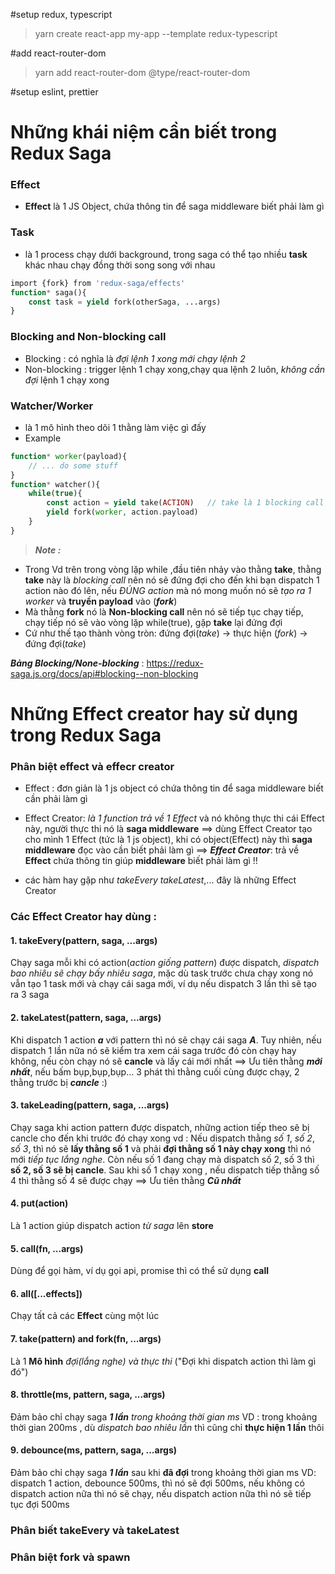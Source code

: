 #setup redux, typescript

> yarn create react-app my-app --template redux-typescript

#add react-router-dom

> yarn add react-router-dom @type/react-router-dom

#setup eslint, prettier

# Những khái niệm cần biết trong Redux Saga

### Effect

- **Effect** là 1 JS Object, chứa thông tin để saga middleware biết phải làm gì

### Task

- là 1 process chạy dưới background, trong saga có thể tạo nhiều **task** khác nhau chạy đồng thời song song với nhau

```php
import {fork} from 'redux-saga/effects'
function* saga(){
    const task = yield fork(otherSaga, ...args)
}
```

### Blocking and Non-blocking call

- Blocking : có nghĩa là _đợi lệnh 1 xong mới chạy lệnh 2_
- Non-blocking : trigger lệnh 1 chạy xong,chạy qua lệnh 2 luôn, _không cần đợi_ lệnh 1 chạy xong

### Watcher/Worker

- là 1 mô hình theo dõi 1 thằng làm việc gì đấy
- Example

```php
function* worker(payload){
    // ... do some stuff
}
function* watcher(){
    while(true){
        const action = yield take(ACTION)   // take là 1 blocking call
        yield fork(worker, action.payload)
    }
}
```

> **_Note :_**

- Trong Vd trên trong vòng lặp while ,đầu tiên nhảy vào thằng **take**, thằng **take** này là _blocking call_ nên nó sẽ đứng đợi cho đến khi bạn dispatch 1 action nào đó lên, nếu _ĐÚNG action_ mà nó mong muốn nó sẽ _tạo ra 1 worker_ và **truyền payload** vào (**_fork_**)
- Mà thằng **fork** nó là **Non-blocking call** nên nó sẽ tiếp tục chạy tiếp, chạy tiếp nó sẽ vào vòng lặp while(true), gặp **take** lại đứng đợi
- Cứ như thế tạo thành vòng tròn: đứng đợi(_take_) -> thực hiện (_fork_) -> đứng đợi(_take_)

**_Bảng Blocking/None-blocking_** : https://redux-saga.js.org/docs/api#blocking--non-blocking

# Những Effect creator hay sử dụng trong Redux Saga

### Phân biệt effect và effecr creator

- Effect : đơn giản là 1 js object có chứa thông tin để saga middleware biết cần phải làm gì
- Effect Creator: _là 1 function trả về 1 Effect_ và nó không thực thi cái Effect này, người thực thi nó là **saga middleware**
  ==> dùng Effect Creator tạo cho mình 1 Effect (tức là 1 js object), khi có object(Effect) này thì **saga middleware** đọc vào
  cần biết phải làm gì
  ==> **_Effect Creator_**: trả về **Effect** chứa thông tin giúp **middleware** biết phải làm gì !!

- các hàm hay gặp như _takeEvery_ _takeLatest_,... đây là những Effect Creator

### Các Effect Creator hay dùng :

#### 1. takeEvery(pattern, saga, ...args)

Chạy saga mỗi khi có action(_action giống pattern_) được dispatch, _dispatch bao nhiêu sẽ chạy bấy nhiêu saga_, mặc dù task trước chưa chạy xong nó vẫn tạo 1 task mới và chạy cái saga mới, ví dụ nếu dispatch 3 lần thì sẽ tạo ra 3 saga

#### 2. takeLatest(pattern, saga, ...args)

Khi dispatch 1 action **_a_** với pattern thì nó sẽ chạy cái saga **_A_**. Tuy nhiên, nếu dispatch 1 lần nữa nó sẽ kiểm tra xem cái saga trước đó còn chạy hay không, nếu còn chạy nó sẽ **cancle** và lấy cái mới nhất
==> Ưu tiên thằng **_mới nhất_**, nếu bấm bụp,bụp,bụp... 3 phát thì thằng cuối cùng được chạy, 2 thằng trước bị **_cancle_** :)

#### 3. takeLeading(pattern, saga, ...args)

Chạy saga khi action pattern được dispatch, những action tiếp theo sẽ bị cancle cho đến khi trước đó chạy xong
vd : Nếu dispatch thằng _số 1_, _số 2_, _số 3_, thì nó sẽ **lấy thằng số 1** và phải **đợi thằng số 1 này chạy xong** thì nó mới _tiếp tục lắng nghe_. Còn nếu số 1 đang chạy mà dispatch số 2, số 3 thì **số 2, số 3 sẽ bị cancle**. Sau khi số 1 chạy xong , nếu dispatch tiếp thằng số 4 thì thằng số 4 sẽ được chạy
==> Ưu tiên thằng **_Cũ nhất_**

#### 4. put(action)

Là 1 action giúp dispatch action _từ saga_ lên **store**

#### 5. call(fn, ...args)

Dùng để gọi hàm, ví dụ gọi api, promise thì có thể sử dụng **call**

#### 6. all([...effects])

Chạy tất cả các **Effect** cùng một lúc

#### 7. take(pattern) and fork(fn, ...args)

Là 1 **Mô hình** _đợi(lắng nghe) và thực thi_ ("Đợi khi dispatch action thì làm gì đó")

#### 8. throttle(ms, pattern, saga, ...args)

Đảm bảo chỉ chạy saga **_1 lần_** _trong khoảng thời gian ms_
VD : trong khoảng thời gian 200ms , dù _dispatch bao nhiêu lần_ thì cũng chỉ **thực hiện 1 lần** thôi

#### 9. debounce(ms, pattern, saga, ...args)

Đảm bảo chỉ chạy saga **_1 lần_** sau khi **đã đợi** trong khoảng thời gian ms
VD: dispatch 1 action, debounce 500ms, thì nó sẽ đợi 500ms, nếu không có dispatch action nữa thì nó sẽ chạy, nếu dispatch action nữa thì nó sẽ tiếp tục đợi 500ms

### Phân biết takeEvery và takeLatest

### Phân biệt fork và spawn
